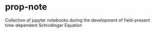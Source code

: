 # prop-note

Collection of jupyter notebooks during the development of field-present time-dependent Schrodinger Equation

